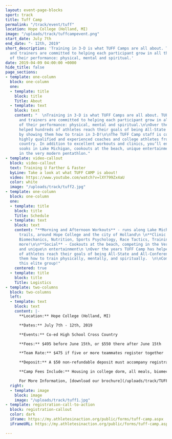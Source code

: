 ```yaml
---
layout: event-page-blocks
sport: track
title: Tuff Camp
permalink: "/track/event/tuff"
location: Hope College (Holland, MI)
image: "/uploads/track/tuffcampevent.png"
start_date: July 7th
end_date: "- 12th, 2019"
short_description: 'Training in 3-D is what TUFF Camps are all about. TUFF Camp staff
  and trainers are committed to helping each participant grow in all three aspects
  of their performance: physical, mental and spiritual.'
date: 2019-04-09 04:00:00 +0000
hide_title: false
page_sections:
- template: one-column
  block: one-column
  one:
  - template: title
    block: title
    Title: About
  - template: text
    block: text
    content: "  \nTraining in 3-D is what TUFF Camps are all about. TUFF Camp staff
      and trainers are committed to helping each participant grow in all three aspects
      of their performance: physical, mental and spiritual.\n\nOver the years, we’ve
      helped hundreds of athletes reach their goals of being All-State and All-Conference
      by showing them how to train in 3-D!\n\nThe TUFF Camp staff is comprised of
      highly qualified and experienced coaches and college athletes from around the
      country. In addition to excellent workouts and clinics, you’ll enjoy post-workout
      soaks in Lake Michigan, cookouts at the beach, unique entertainment and competing
      in the very modern pentathlon."
- template: video-callout
  block: video-callout
  text: Training U Farther & Faster
  byLine: Take a look at what TUFF CAMP is about!
  video: https://www.youtube.com/watch?v=lXY799Zx4aU
  color: white
  image: "/uploads/track/tuff2.jpg"
- template: one-column
  block: one-column
  one:
  - template: title
    block: title
    Title: Schedule
  - template: text
    block: text
    content: "**Morning and Afternoon Workouts** - runs along Lake Michigan, wooded
      trails, around Hope College and the city of Holland\n \n**Clinic Topics** -
      Biomechanics, Nutrition, Sports Psychology, Race Tactics, Training Tips, and
      more!\n\n**Social** - Cookouts at the beach, competing in the Very Modern Pentathlon,
      and unique\n entertainment\n \nOver the years TUFF Camp has helped hundreds
      of athletes reach their goals of being All-State and All-Conference by showing
      them how to train physically, mentally, and spiritually.  \n\nCome and join
      this elite group!"
    centered: true
  - template: title
    block: title
    Title: Logistics
- template: two-columns
  block: two-columns
  left:
  - template: text
    block: text
    content: |-
      **Location:** Hope College (Holland, MI)

      **Dates:** July 7th - 12th, 2019

      **Events:** Co-ed High School Cross Country

      **Fees:** $495 before June 15th, or $550 there after June 15th

      **Team Rate:** $475 if five or more teammates register together

      **Deposit:** A $50 non-refundable deposit must accompany registration. The deposit will be applied to your camp fee. The remaining balance is due on or prior to the first day of camp.

      **Camp Fees Include:** Housing in college dorm, all meals, biomechanical analysis, personalized training, t-shirt, notebook, Christian atmosphere, goal-setting, teamwork, and much more!

      For More Information, [download our brochure](/uploads/track/TUFFbrochure2019.pdf).
  right:
  - template: image
    block: image
    image: "/uploads/track/tuff1.jpg"
- template: registration-call-to-action
  block: registration-callout
  color: dark
  iFrame: https://my.athletesinaction.org/public/forms/tuff-camp.aspx
  iFrameURL: https://my.athletesinaction.org/public/forms/tuff-camp.aspx

---
```

